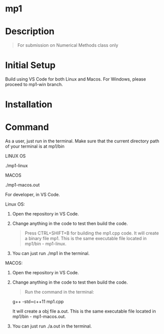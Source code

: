 # mp1

# Description

> For submission on Numerical Methods class only

# Initial Setup

Build using VS Code for both Linux and Macos. For Windows, please proceed to mp1-win branch.

# Installation



# Command

As a user, just run in the terminal. Make sure that the current directory path of your terminal is at mp1/bin

LINUX OS

./mp1-linux

MACOS

./mp1-macos.out


For developer, in VS Code.

Linux OS:

1. Open the repository in VS Code.
2. Change anything in the code to test then build the code.

    > Press CTRL+SHIFT+B for building the mp1.cpp code. It will create a binary file mp1. This is the same executable file located in mp1/bin - mp1-linux.

3. You can just run ./mp1 in the terminal. 

MACOS:

1. Open the repository in VS Code.
2. Change anything in the code to test then build the code.

    > Run the command in the terminal:

    g++ -std=c++11 mp1.cpp
    
     It will create a obj file a.out. This is the same executable file located in mp1/bin - mp1-macos.out.
    
3. You can just run ./a.out in the terminal. 